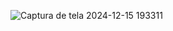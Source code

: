 ![Captura de tela 2024-12-15 193311](https://github.com/user-attachments/assets/9aeeca68-ef50-46c5-99a2-285fd538bbf5)

